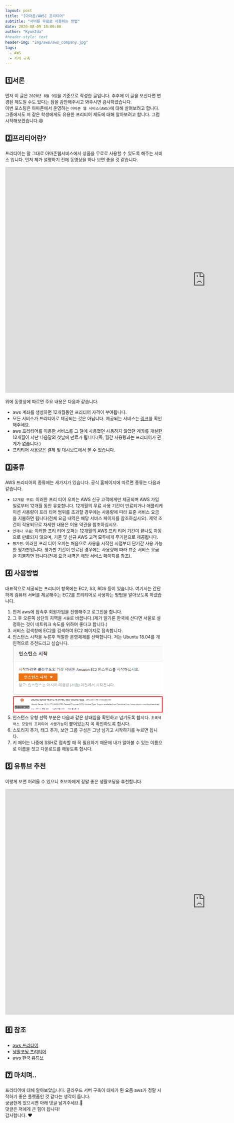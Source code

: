 ```yaml
---
layout: post
title: "[아마존/AWS] 프리티어"
subtitle: "서버를 무료로 사용하는 방법"
date: 2020-08-09 18:00:00
author: "Kyun2da"
#header-style: text
header-img: "img/aws/aws_company.jpg"
tags:
  - AWS
  - 서버 구축
---
```


## 1️⃣서론

먼저 이 글은 `2020년 8월 9일`을 기준으로 작성한 글입니다. 추후에 이 글을 보신다면 변경된 제도일 수도 있다는 점을 감안해주시고
봐주시면 감사하겠습니다.  
이번 포스팅은 아마존에서 운영하는 `아마존 웹 서비스(AWS)`에 대해 살펴보려고 합니다. 그중에서도 저 같은
학생에게도 유용한 프리티어 제도에 대해 알아보려고 합니다. 그럼 시작해보겠습니다.😄

## 2️⃣프리티어란?

프리티어는 말 그대로 아마존웹서비스에서 상품을 무료로 사용할 수 있도록 해주는 서비스 입니다.
먼저 제가 설명하기 전에 동영상을 하나 보면 좋을 것 같습니다.

<iframe width="1280" height="720" src="https://www.youtube.com/embed/rkKvzCskpLE" frameborder="0" allow="accelerometer; autoplay; encrypted-media; gyroscope; picture-in-picture" allowfullscreen></iframe>

위에 동영상에 따르면 주요 내용은 다음과 같습니다.

- aws 계좌를 생성하면 12개월동안 프리티어 자격이 부여됩니다.
- 모든 서비스가 프리티어로 제공되는 것은 아닙니다. 제공되는 서비스는 [링크](https://aws.amazon.com/ko/free/?all-free-tier.sort-by=item.additionalFields.SortRank&all-free-tier.sort-order=asc&awsf.Free%20Tier%20Types=tier%2312monthsfree)를 확인해주세요.
- aws 프리티어를 이용한 서비스를 그 달에 사용했던 사용하지 않았던 계좌를 개설한 12개월이 지난 다음달의 첫날에 만료가 됩니다.(즉, 월간 사용량과는 프리티어가 관계가 없습니다.)
- 프리티어 사용량은 결제 및 대시보드에서 볼 수 있습니다.

## 3️⃣종류

AWS 프리티어의 종류에는 세가지가 있습니다. 공식 홈페이지에 따르면 종류는 다음과 같습니다.

- `12개월 무료`: 이러한 프리 티어 오퍼는 AWS 신규 고객에게만 제공되며 AWS 가입일로부터 12개월 동안 유효합니다. 12개월의 무료 사용 기간이 만료되거나 애플리케이션 사용량이 프리 티어 범위를 초과할 경우에는 사용량에 따라 표준 서비스 요금을 지불하면 됩니다(전체 요금 내역은 해당 서비스 페이지를 참조하십시오). 제약 조건이 적용되므로 자세한 내용은 이용 약관을 참조하십시오.
- `언제나 무료`: 이러한 프리 티어 오퍼는 12개월의 AWS 프리 티어 기간이 끝나도 자동으로 만료되지 않으며, 기존 및 신규 AWS 고객 모두에게 무기한으로 제공됩니다.
- `평가판`: 이러한 프리 티어 오퍼는 처음으로 사용을 시작한 시점부터 단기간 사용 가능한 평가판입니다. 평가판 기간이 만료된 경우에는 사용량에 따라 표준 서비스 요금을 지불하면 됩니다(전체 요금 내역은 해당 서비스 페이지를 참조).

## 4️⃣ 사용방법

대표적으로 제공되는 프리티어 항목에는 EC2, S3, RDS 등이 있습니다. 여기서는 간단하게 컴퓨터 서버를 제공해주는 EC2를 프리티어로 사용하는
방법을 알아보도록 하겠습니다.

1. 먼저 aws에 접속후 회원가입을 진행해주고 로그인을 합니다.
2. 그 후 오른쪽 상단의 지역을 `서울`로 바꿉니다.(제가 알기론 한국에 산다면 서울로 설정하는 것이 네트워크 속도를 위하여 좋다고 합니다.)
3. 서비스 검색창에 EC2를 검색하여 EC2 페이지로 접속합니다.
4. 인스턴스 시작을 누른후 적절한 운영체제를 선택합니다. 저는 Ubuntu 18.04를 개인적으로 추천드리고 싶습니다.
   ![인스턴스 시작](/img/aws/instanceStart.png)
   ![인스턴스 선택](/img/aws/instanceSelect.png)
5. 인스턴스 유형 선택 부분은 다음과 같은 상태임을 확인하고 넘기도록 합시다. `초록색 박스 모양의 프리티어 사용가능`이 붙어있는지 꼭 확인하도록 합시다.
6. 스토리지 추가, 태그 추가, 보안 그룹 구성은 그냥 넘기고 시작하기를 누르면 됩니다.
7. 키 페어는 나중에 SSH로 접속할 때 꼭 필요하기 때문에 내가 알아볼 수 있는 이름으로 이름을 짓고 다운로드를 해놓도록 합시다.

## 5️⃣ 유튜브 추천

이렇게 보면 어려울 수 있으니 초보자에게 정말 좋은 생활코딩을 추천합니다.

<iframe width="1280" height="720" src="https://www.youtube.com/embed/0RJI8m1KB0w" frameborder="0" allow="accelerometer; autoplay; encrypted-media; gyroscope; picture-in-picture" allowfullscreen></iframe>

## 6️⃣ 참조

- [aws 프리티어](https://aws.amazon.com/ko/free/)
- [생활코딩 프리티어](https://www.youtube.com/watch?v=0RJI8m1KB0w)
- [aws 한국 유튜브](https://www.youtube.com/watch?v=0DnFtUwsk1s)

## 7️⃣ 마치며..

프리티어에 대해 알아보았습니다. 클라우드 서버 구축이 대세가 된 요즘 aws가 정말 시작하기 좋은 플랫폼인 것 같다는 생각이 듭니다.  
궁금한게 있으시면 아래 댓글 남겨주세요.🙏  
댓글은 저에게 큰 힘이 됩니다!  
감사합니다. ❤️
